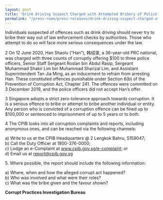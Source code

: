 ```yaml
---
layout: post
title: "Drink Driving Suspect Charged with Attempted Bribery of Police Officers"
permalink: "/press-room/press-releases/drink-driving-suspect-charged-attempted-bribery-police-officers"
---
```

Individuals suspected of offences such as drink driving should never try to bribe their way out of law enforcement checks by authorities. Those who attempt to do so will face more serious consequences under the law.

2      On 12 June 2020, Han Shaolu (“Han”), 韩绍录, a 36-year-old PRC national, was charged with three counts of corruptly offering $100 to three police officers, Senior Staff Sergeant Roslan bin Abdul Rasip, Sergeant Muhammad Shakir Lim bin Muhammad Sharizal Lim, and Assistant Superintendent Tan Jia Ming, as an inducement to refrain from arresting Han. These constituted offences punishable under Section 6(b) of the Prevention of Corruption Act, Chapter 241. The offences were committed on 3 December 2019, and the police officers did not accept Han’s offer.

3      Singapore adopts a strict zero-tolerance approach towards corruption. It is a serious offence to bribe or attempt to  bribe another individual or entity. Any person who is convicted of a corruption offence can be fined up to $100,000 or sentenced to imprisonment of up to 5 years or to both.
     
4      The CPIB looks into all corruption complaints and reports, including anonymous ones, and can be reached via the following channels:

a) Write to us at the CPIB Headquarters @ 2 Lengkok Bahru, S159047;<br />
b) Call the Duty Officer at 1800-376-0000;<br />
c) Lodge an e-Complaint at <a href="https://www.cpib.gov.sg/e-complaint"><span style="color: #0066cc;">www.cpib.gov.sg/e-complaint</span></a>; or<br />
d) Email us at <a class="spamspan" href="mailto:report@cpib.gov.sg">report@cpib.gov.sg</a>

5\.        Where possible, the report should include the following information:

a) Where, when and how the alleged corrupt act happened?<br />
b) Who was involved and what were their roles?<br />
c) What was the bribe given and the favour shown?

**Corrupt Practices Investigation Bureau**
